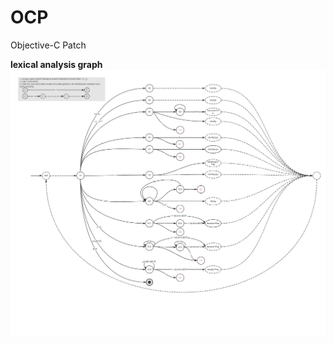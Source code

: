 # OCP
Objective-C Patch

**lexical analysis graph**
 ![image](https://github.com/shuice/OCP/raw/master/lexicalAnalysisGraph.png)
